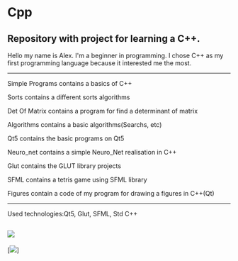 # Cpp
Repository with project for learning a C++.
----------------
Hello my name is Alex.
I'm a beginner in programming.
I chose C++ as my first programming language because it interested me the most.

--------------------------------------------------------------------------------

Simple Programs contains a basics of C++

Sorts contains a different sorts algorithms

Det Of Matrix contains a program for find a determinant of matrix

Algorithms contains a basic algorithms(Searchs, etc)

Qt5 contains the basic programs on Qt5

Neuro_net contains a simple Neuro_Net realisation in C++

Glut contains the GLUT library projects

SFML contains a tetris game using SFML library

Figures contain a code of my program for drawing a figures in C++(Qt)

--------------------------------------------------------------------------------
Used technologies:Qt5, Glut, SFML, Std C++

[![](https://img.shields.io/badge/C%2B%2B-00599C?style=for-the-badge&logo=c%2B%2B&logoColor=white)](C++/)
----------------------------------------------------------------------------------------------------------
[![](https://tokei.rs/b1/github/cppshizoidS/Cpp?category=code)]
